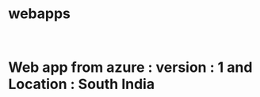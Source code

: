 # webapps
<html> <head>  <title>Learn Azure Satya</title> </head> <body>  <h1>Web app from azure : version : 1 and Location : South India</h1> </body></html>
